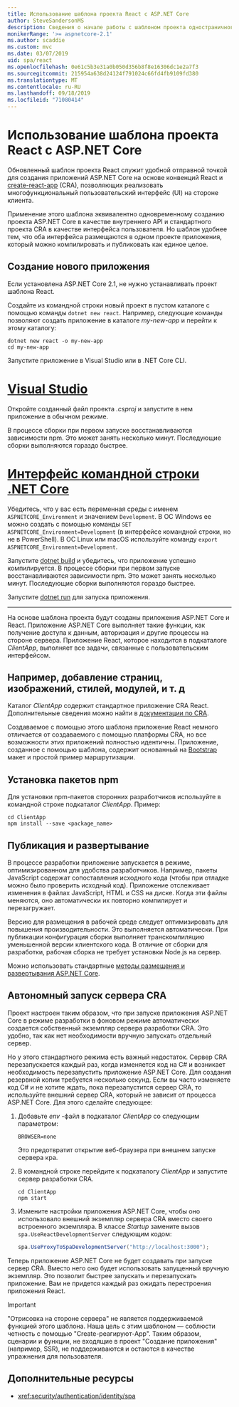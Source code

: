 ```yaml
---
title: Использование шаблона проекта React с ASP.NET Core
author: SteveSandersonMS
description: Сведения о начале работы с шаблоном проекта одностраничного приложения (SPA) ASP.NET Core для React и create-react-app.
monikerRange: '>= aspnetcore-2.1'
ms.author: scaddie
ms.custom: mvc
ms.date: 03/07/2019
uid: spa/react
ms.openlocfilehash: 0e61c5b3e31a0b050d356b8f8e16306dc1e2a7f3
ms.sourcegitcommit: 215954a638d24124f791024c66fd4fb9109fd380
ms.translationtype: MT
ms.contentlocale: ru-RU
ms.lasthandoff: 09/18/2019
ms.locfileid: "71080414"
---
```

# <a name="use-the-react-project-template-with-aspnet-core"></a>Использование шаблона проекта React с ASP.NET Core

Обновленный шаблон проекта React служит удобной отправной точкой для создания приложений ASP.NET Core на основе конвенций React и [create-react-app](https://github.com/facebookincubator/create-react-app) (CRA), позволяющих реализовать многофункциональный пользовательский интерфейс (UI) на стороне клиента.

Применение этого шаблона эквивалентно одновременному созданию проекта ASP.NET Core в качестве внутреннего API и стандартного проекта CRA в качестве интерфейса пользователя. Но шаблон удобнее тем, что оба интерфейса размещаются в одном проекте приложения, который можно компилировать и публиковать как единое целое.

## <a name="create-a-new-app"></a>Создание нового приложения

Если установлена ASP.NET Core 2.1, не нужно устанавливать проект шаблона React.

Создайте из командной строки новый проект в пустом каталоге с помощью команды `dotnet new react`. Например, следующие команды позволяют создать приложение в каталоге *my-new-app* и перейти к этому каталогу:

```dotnetcli
dotnet new react -o my-new-app
cd my-new-app
```

Запустите приложение в Visual Studio или в .NET Core CLI.

# <a name="visual-studiotabvisual-studio"></a>[Visual Studio](#tab/visual-studio)

Откройте созданный файл проекта *.csproj* и запустите в нем приложение в обычном режиме.

В процессе сборки при первом запуске восстанавливаются зависимости npm. Это может занять несколько минут. Последующие сборки выполняются гораздо быстрее.

# <a name="net-core-clitabnetcore-cli"></a>[Интерфейс командной строки .NET Core](#tab/netcore-cli)

Убедитесь, что у вас есть переменная среды с именем `ASPNETCORE_Environment` и значением `Development`. В ОС Windows ее можно создать с помощью команды `SET ASPNETCORE_Environment=Development` (в интерфейсе командной строки, но не в PowerShell). В ОС Linux или macOS используйте команду `export ASPNETCORE_Environment=Development`.

Запустите [dotnet build](/dotnet/core/tools/dotnet-build) и убедитесь, что приложение успешно компилируется. В процессе сборки при первом запуске восстанавливаются зависимости npm. Это может занять несколько минут. Последующие сборки выполняются гораздо быстрее.

Запустите [dotnet run](/dotnet/core/tools/dotnet-run) для запуска приложения.

---

На основе шаблона проекта будут созданы приложения ASP.NET Core и React. Приложение ASP.NET Core выполняет такие функции, как получение доступа к данным, авторизация и другие процессы на стороне сервера. Приложение React, которое находится в подкаталоге *ClientApp*, выполняет все задачи, связанные с пользовательским интерфейсом.

## <a name="add-pages-images-styles-modules-etc"></a>Например, добавление страниц, изображений, стилей, модулей, и т. д

Каталог *ClientApp* содержит стандартное приложение CRA React. Дополнительные сведения можно найти в [документации по CRA](https://github.com/facebookincubator/create-react-app/blob/master/packages/react-scripts/template/README.md).

Создаваемое с помощью этого шаблона приложение React немного отличается от создаваемого с помощью платформы CRA, но все возможности этих приложений полностью идентичны. Приложение, созданное с помощью шаблона, содержит основанный на [Bootstrap](https://getbootstrap.com/) макет и простой пример маршрутизации.

## <a name="install-npm-packages"></a>Установка пакетов npm

Для установки npm-пакетов сторонних разработчиков используйте в командной строке подкаталог *ClientApp*. Пример:

```console
cd ClientApp
npm install --save <package_name>
```

## <a name="publish-and-deploy"></a>Публикация и развертывание

В процессе разработки приложение запускается в режиме, оптимизированном для удобства разработчиков. Например, пакеты JavaScript содержат сопоставления исходного кода (чтобы при отладке можно было проверить исходный код). Приложение отслеживает изменения в файлах JavaScript, HTML и CSS на диске. Когда эти файлы меняются, оно автоматически их повторно компилирует и перезагружает.

Версию для размещения в рабочей среде следует оптимизировать для повышения производительности. Это выполняется автоматически. При публикации конфигурация сборки выполняет транскомпиляцию уменьшенной версии клиентского кода. В отличие от сборки для разработки, рабочая сборка не требует установки Node.js на сервер.

Можно использовать стандартные [методы размещения и развертывания ASP.NET Core](xref:host-and-deploy/index).

## <a name="run-the-cra-server-independently"></a>Автономный запуск сервера CRA

Проект настроен таким образом, что при запуске приложения ASP.NET Core в режиме разработки в фоновом режиме автоматически создается собственный экземпляр сервера разработки CRA. Это удобно, так как нет необходимости вручную запускать отдельный сервер.

Но у этого стандартного режима есть важный недостаток. Сервер CRA перезапускается каждый раз, когда изменяется код на C# и возникает необходимость перезапустить приложение ASP.NET Core. Для создания резервной копии требуется несколько секунд. Если вы часто изменяете код C# и не хотите ждать, пока перезапустится сервер CRA, то используйте внешний сервер CRA, который не зависит от процесса ASP.NET Core. Для этого сделайте следующее:

1. Добавьте *env* -файл в подкаталог *ClientApp* со следующим параметром:

    ```
    BROWSER=none
    ```

    Это предотвратит открытие веб-браузера при внешнем запуске сервера кра.

2. В командной строке перейдите к подкаталогу *ClientApp* и запустите сервер разработки CRA.

    ```console
    cd ClientApp
    npm start
    ```

3. Измените настройки приложения ASP.NET Core, чтобы оно использовало внешний экземпляр сервера CRA вместо своего встроенного экземпляра. В классе *Startup* замените вызов `spa.UseReactDevelopmentServer` следующим кодом:

    ```csharp
    spa.UseProxyToSpaDevelopmentServer("http://localhost:3000");
    ```

Теперь приложение ASP.NET Core не будет создавать при запуске сервер CRA. Вместо него оно будет использовать запущенный вручную экземпляр. Это позволит быстрее запускать и перезапускать приложение. Вам не придется каждый раз ожидать перестроения приложения React.

> [!IMPORTANT]
> "Отрисовка на стороне сервера" не является поддерживаемой функцией этого шаблона. Наша цель с этим шаблоном — соблюсти четность с помощью "Create-реагируют-App". Таким образом, сценарии и функции, не входящие в проект "Создание приложения" (например, SSR), не поддерживаются и остаются в качестве упражнения для пользователя.

## <a name="additional-resources"></a>Дополнительные ресурсы

* <xref:security/authentication/identity/spa>
